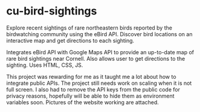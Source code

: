 # cu-bird-sightings
Explore recent sightings of rare northeastern birds reported by the birdwatching community using the eBird API. Discover bird locations on an interactive map and get directions to each sighting.

Integrates eBird API with Google Maps API to provide an up-to-date map of rare bird sightings near Cornell. Also allows user to get directions to the sighting. Uses HTML, CSS, JS.

This project was rewarding for me as it taught me a lot about how to integrate public APIs. The project still needs work on scaling when it is not full screen. I also had to remove the API keys from the public code for privacy reasons, hopefully will be able to hide them as environment variables soon. Pictures of the website working are attached.
